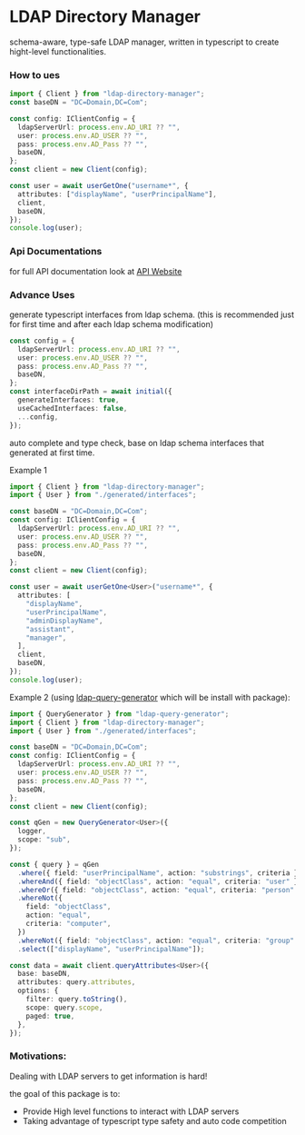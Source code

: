 # LDAP Directory Manager

schema-aware, type-safe LDAP manager, written in typescript to create hight-level functionalities.

### How to ues

```ts
import { Client } from "ldap-directory-manager";
const baseDN = "DC=Domain,DC=Com";

const config: IClientConfig = {
  ldapServerUrl: process.env.AD_URI ?? "",
  user: process.env.AD_USER ?? "",
  pass: process.env.AD_Pass ?? "",
  baseDN,
};
const client = new Client(config);

const user = await userGetOne("username*", {
  attributes: ["displayName", "userPrincipalName"],
  client,
  baseDN,
});
console.log(user);
```

### Api Documentations

for full API documentation look at [API Website](https://saostad.github.io/ldap-directory-manager/modules/_index_.html)

### Advance Uses

generate typescript interfaces from ldap schema.
(this is recommended just for first time and after each ldap schema modification)

```ts
const config = {
  ldapServerUrl: process.env.AD_URI ?? "",
  user: process.env.AD_USER ?? "",
  pass: process.env.AD_Pass ?? "",
  baseDN,
};
const interfaceDirPath = await initial({
  generateInterfaces: true,
  useCachedInterfaces: false,
  ...config,
});
```

auto complete and type check, base on ldap schema interfaces that generated at first time.

Example 1

```ts
import { Client } from "ldap-directory-manager";
import { User } from "./generated/interfaces";

const baseDN = "DC=Domain,DC=Com";
const config: IClientConfig = {
  ldapServerUrl: process.env.AD_URI ?? "",
  user: process.env.AD_USER ?? "",
  pass: process.env.AD_Pass ?? "",
  baseDN,
};
const client = new Client(config);

const user = await userGetOne<User>("username*", {
  attributes: [
    "displayName",
    "userPrincipalName",
    "adminDisplayName",
    "assistant",
    "manager",
  ],
  client,
  baseDN,
});
console.log(user);
```

Example 2 (using [ldap-query-generator](https://www.npmjs.com/package/ldap-query-generator) which will be install with package):

```ts
import { QueryGenerator } from "ldap-query-generator";
import { Client } from "ldap-directory-manager";
import { User } from "./generated/interfaces";

const baseDN = "DC=Domain,DC=Com";
const config: IClientConfig = {
  ldapServerUrl: process.env.AD_URI ?? "",
  user: process.env.AD_USER ?? "",
  pass: process.env.AD_Pass ?? "",
  baseDN,
};
const client = new Client(config);

const qGen = new QueryGenerator<User>({
  logger,
  scope: "sub",
});

const { query } = qGen
  .where({ field: "userPrincipalName", action: "substrings", criteria })
  .whereAnd({ field: "objectClass", action: "equal", criteria: "user" })
  .whereOr({ field: "objectClass", action: "equal", criteria: "person" })
  .whereNot({
    field: "objectClass",
    action: "equal",
    criteria: "computer",
  })
  .whereNot({ field: "objectClass", action: "equal", criteria: "group" })
  .select(["displayName", "userPrincipalName"]);

const data = await client.queryAttributes<User>({
  base: baseDN,
  attributes: query.attributes,
  options: {
    filter: query.toString(),
    scope: query.scope,
    paged: true,
  },
});
```

### Motivations:

Dealing with LDAP servers to get information is hard!

the goal of this package is to:

- Provide High level functions to interact with LDAP servers
- Taking advantage of typescript type safety and auto code competition

